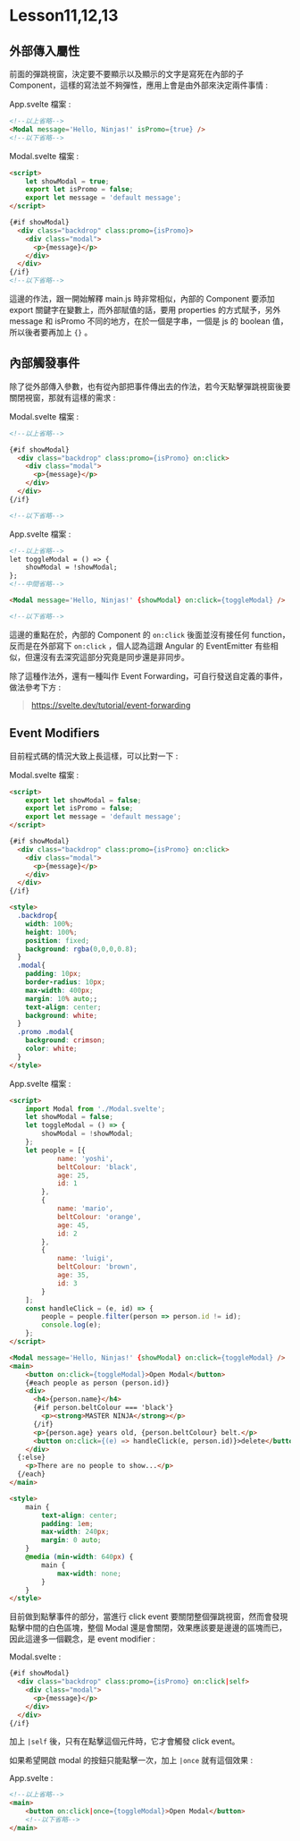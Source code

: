 # Lesson11,12,13

## 外部傳入屬性

前面的彈跳視窗，決定要不要顯示以及顯示的文字是寫死在內部的子 Component，這樣的寫法並不夠彈性，應用上會是由外部來決定兩件事情 :

App.svelte 檔案 :

``` html
<!--以上省略-->
<Modal message='Hello, Ninjas!' isPromo={true} />
<!--以下省略-->
```

Modal.svelte 檔案 :

``` html
<script>
    let showModal = true;
    export let isPromo = false;
    export let message = 'default message';
</script>

{#if showModal}
  <div class="backdrop" class:promo={isPromo}>
    <div class="modal">
      <p>{message}</p>
    </div>
  </div>
{/if}
<!--以下省略-->
```

這邊的作法，跟一開始解釋 main.js 時非常相似，內部的 Component 要添加 export 關鍵字在變數上，而外部賦值的話，要用 properties 的方式賦予，另外 message 和 isPromo 不同的地方，在於一個是字串，一個是 js 的 boolean 值，所以後者要再加上 `{}` 。

## 內部觸發事件

除了從外部傳入參數，也有從內部把事件傳出去的作法，若今天點擊彈跳視窗後要關閉視窗，那就有這樣的需求 :

Modal.svelte 檔案 :

``` html
<!--以上省略-->

{#if showModal}
  <div class="backdrop" class:promo={isPromo} on:click>
    <div class="modal">
      <p>{message}</p>
    </div>
  </div>
{/if}

<!--以下省略-->
```

App.svelte 檔案 :

``` html
<!--以上省略-->
let toggleModal = () => {
    showModal = !showModal;
};
<!--中間省略-->

<Modal message='Hello, Ninjas!' {showModal} on:click={toggleModal} />

<!--以下省略-->
```

這邊的重點在於，內部的 Component 的 `on:click` 後面並沒有接任何 function，反而是在外部寫下 `on:click` ，個人認為這跟 Angular 的 EventEmitter 有些相似，但還沒有去深究這部分究竟是同步還是非同步。

除了這種作法外，還有一種叫作 Event Forwarding，可自行發送自定義的事件，做法參考下方 :

> https://svelte.dev/tutorial/event-forwarding

## Event Modifiers

目前程式碼的情況大致上長這樣，可以比對一下 :

Modal.svelte 檔案 :

``` html
<script>
    export let showModal = false;
    export let isPromo = false;
    export let message = 'default message';
</script>

{#if showModal}
  <div class="backdrop" class:promo={isPromo} on:click>
    <div class="modal">
      <p>{message}</p>
    </div>
  </div>
{/if}

<style>
  .backdrop{
    width: 100%;
    height: 100%;
    position: fixed;
    background: rgba(0,0,0,0.8);
  }
  .modal{
    padding: 10px;
    border-radius: 10px;
    max-width: 400px;
    margin: 10% auto;;
    text-align: center;
    background: white;
  }
  .promo .modal{
    background: crimson;
    color: white;
  }
</style>
```

App.svelte 檔案 :

``` html
<script>
    import Modal from './Modal.svelte';
    let showModal = false;
    let toggleModal = () => {
        showModal = !showModal;
    };
    let people = [{
            name: 'yoshi',
            beltColour: 'black',
            age: 25,
            id: 1
        },
        {
            name: 'mario',
            beltColour: 'orange',
            age: 45,
            id: 2
        },
        {
            name: 'luigi',
            beltColour: 'brown',
            age: 35,
            id: 3
        }
    ];
    const handleClick = (e, id) => {
        people = people.filter(person => person.id != id);
        console.log(e);
    };
</script>

<Modal message='Hello, Ninjas!' {showModal} on:click={toggleModal} />
<main>
    <button on:click={toggleModal}>Open Modal</button>
    {#each people as person (person.id)}
    <div>
      <h4>{person.name}</h4>
      {#if person.beltColour === 'black'}
        <p><strong>MASTER NINJA</strong></p>
      {/if}
      <p>{person.age} years old, {person.beltColour} belt.</p>
      <button on:click={(e) => handleClick(e, person.id)}>delete</button>
    </div>
  {:else}
    <p>There are no people to show...</p>
  {/each}
</main>

<style>
	main {
		text-align: center;
		padding: 1em;
		max-width: 240px;
		margin: 0 auto;
	}
	@media (min-width: 640px) {
		main {
			max-width: none;
		}
	}
</style>
```

目前做到點擊事件的部分，當進行 click event 要關閉整個彈跳視窗，然而會發現點擊中間的白色區塊，整個 Modal 還是會關閉，效果應該要是邊邊的區塊而已，因此這邊多一個觀念，是 event modifier :

Modal.svelte :

``` html
{#if showModal}
  <div class="backdrop" class:promo={isPromo} on:click|self>
    <div class="modal">
      <p>{message}</p>
    </div>
  </div>
{/if}
```

加上 `|self` 後，只有在點擊這個元件時，它才會觸發 click event。

如果希望開啟 modal 的按鈕只能點擊一次，加上 `|once` 就有這個效果 :

App.svelte :

``` html
<!--以上省略-->
<main>
    <button on:click|once={toggleModal}>Open Modal</button>
    <!--以下省略-->
</main>
```
